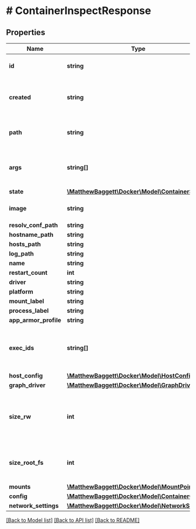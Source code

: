 # # ContainerInspectResponse

## Properties

Name | Type | Description | Notes
------------ | ------------- | ------------- | -------------
**id** | **string** | The ID of the container | [optional]
**created** | **string** | The time the container was created | [optional]
**path** | **string** | The path to the command being run | [optional]
**args** | **string[]** | The arguments to the command being run | [optional]
**state** | [**\MatthewBaggett\Docker\Model\ContainerState**](ContainerState.md) |  | [optional]
**image** | **string** | The container&#39;s image ID | [optional]
**resolv_conf_path** | **string** |  | [optional]
**hostname_path** | **string** |  | [optional]
**hosts_path** | **string** |  | [optional]
**log_path** | **string** |  | [optional]
**name** | **string** |  | [optional]
**restart_count** | **int** |  | [optional]
**driver** | **string** |  | [optional]
**platform** | **string** |  | [optional]
**mount_label** | **string** |  | [optional]
**process_label** | **string** |  | [optional]
**app_armor_profile** | **string** |  | [optional]
**exec_ids** | **string[]** | IDs of exec instances that are running in the container. | [optional]
**host_config** | [**\MatthewBaggett\Docker\Model\HostConfig**](HostConfig.md) |  | [optional]
**graph_driver** | [**\MatthewBaggett\Docker\Model\GraphDriverData**](GraphDriverData.md) |  | [optional]
**size_rw** | **int** | The size of files that have been created or changed by this container. | [optional]
**size_root_fs** | **int** | The total size of all the files in this container. | [optional]
**mounts** | [**\MatthewBaggett\Docker\Model\MountPoint[]**](MountPoint.md) |  | [optional]
**config** | [**\MatthewBaggett\Docker\Model\ContainerConfig**](ContainerConfig.md) |  | [optional]
**network_settings** | [**\MatthewBaggett\Docker\Model\NetworkSettings**](NetworkSettings.md) |  | [optional]

[[Back to Model list]](../../README.md#models) [[Back to API list]](../../README.md#endpoints) [[Back to README]](../../README.md)
